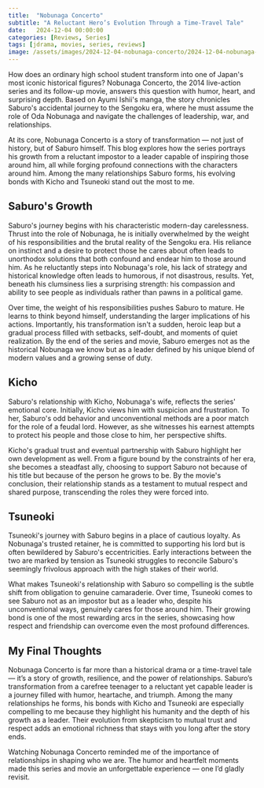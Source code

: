 ```yaml
---
title:  "Nobunaga Concerto"
subtitle: "A Reluctant Hero’s Evolution Through a Time-Travel Tale"
date:   2024-12-04 00:00:00
categories: [Reviews, Series]
tags: [jdrama, movies, series, reviews]
image: /assets/images/2024-12-04-nobunaga-concerto/2024-12-04-nobunaga-concerto-2.png
---
```



How does an ordinary high school student transform into one of Japan's most iconic historical figures? Nobunaga Concerto, the 2014 live-action series and its follow-up movie, answers this question with humor, heart, and surprising depth. Based on Ayumi Ishii's manga, the story chronicles Saburo's accidental journey to the Sengoku era, where he must assume the role of Oda Nobunaga and navigate the challenges of leadership, war, and relationships.

At its core, Nobunaga Concerto is a story of transformation — not just of history, but of Saburo himself. This blog explores how the series portrays his growth from a reluctant impostor to a leader capable of inspiring those around him, all while forging profound connections with the characters around him. Among the many relationships Saburo forms, his evolving bonds with Kicho and Tsuneoki stand out the most to me.

## Saburo's Growth

Saburo's journey begins with his characteristic modern-day carelessness. Thrust into the role of Nobunaga, he is initially overwhelmed by the weight of his responsibilities and the brutal reality of the Sengoku era. His reliance on instinct and a desire to protect those he cares about often leads to unorthodox solutions that both confound and endear him to those around him. As he reluctantly steps into Nobunaga's role, his lack of strategy and historical knowledge often leads to humorous, if not disastrous, results. Yet, beneath his clumsiness lies a surprising strength: his compassion and ability to see people as individuals rather than pawns in a political game.

Over time, the weight of his responsibilities pushes Saburo to mature. He learns to think beyond himself, understanding the larger implications of his actions. Importantly, his transformation isn't a sudden, heroic leap but a gradual process filled with setbacks, self-doubt, and moments of quiet realization. By the end of the series and movie, Saburo emerges not as the historical Nobunaga we know but as a leader defined by his unique blend of modern values and a growing sense of duty.


## Kicho

Saburo's relationship with Kicho, Nobunaga's wife, reflects the series' emotional core. Initially, Kicho views him with suspicion and frustration. To her, Saburo's odd behavior and unconventional methods are a poor match for the role of a feudal lord. However, as she witnesses his earnest attempts to protect his people and those close to him, her perspective shifts.

Kicho's gradual trust and eventual partnership with Saburo highlight her own development as well. From a figure bound by the constraints of her era, she becomes a steadfast ally, choosing to support Saburo not because of his title but because of the person he grows to be. By the movie's conclusion, their relationship stands as a testament to mutual respect and shared purpose, transcending the roles they were forced into.


## Tsuneoki

Tsuneoki's journey with Saburo begins in a place of cautious loyalty. As Nobunaga's trusted retainer, he is committed to supporting his lord but is often bewildered by Saburo's eccentricities. Early interactions between the two are marked by tension as Tsuneoki struggles to reconcile Saburo's seemingly frivolous approach with the high stakes of their world.

What makes Tsuneoki's relationship with Saburo so compelling is the subtle shift from obligation to genuine camaraderie. Over time, Tsuneoki comes to see Saburo not as an impostor but as a leader who, despite his unconventional ways, genuinely cares for those around him. Their growing bond is one of the most rewarding arcs in the series, showcasing how respect and friendship can overcome even the most profound differences.


## My Final Thoughts

Nobunaga Concerto is far more than a historical drama or a time-travel tale — it’s a story of growth, resilience, and the power of relationships. Saburo’s transformation from a carefree teenager to a reluctant yet capable leader is a journey filled with humor, heartache, and triumph. Among the many relationships he forms, his bonds with Kicho and Tsuneoki are especially compelling to me because they highlight his humanity and the depth of his growth as a leader. Their evolution from skepticism to mutual trust and respect adds an emotional richness that stays with you long after the story ends.

Watching Nobunaga Concerto reminded me of the importance of relationships in shaping who we are. The humor and heartfelt moments made this series and movie an unforgettable experience — one I’d gladly revisit.